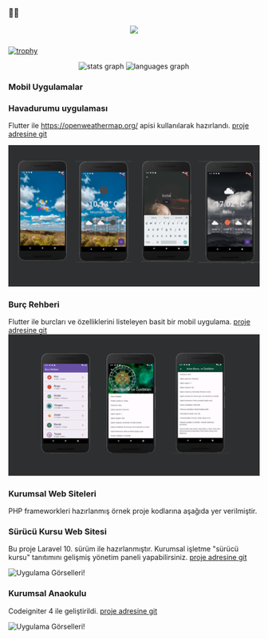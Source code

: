 ### 👋👋

<!--
**byrktrgrkm/byrktrgrkm** is a ✨ _special_ ✨ repository because its `README.md` (this file) appears on your GitHub profile.

Here are some ideas to get you started:

- 🔭 I’m currently working on ...
- 🌱 I’m currently learning ...
- 👯 I’m looking to collaborate on ...
- 🤔 I’m looking for help with ...
- 💬 Ask me about ...
- 📫 How to reach me: ...
- 😄 Pronouns: ...
- ⚡ Fun fact: ...
-->

<div align="center">
  <img src="https://profile-counter.glitch.me/byrktrgrkm/count.svg?"  />
</div>

###

[![trophy](https://github-profile-trophy.vercel.app/?username=gorkembayraktar)](https://github.com/ryo-ma/github-profile-trophy)

<div align="center">
  <img src="https://github-readme-stats.vercel.app/api?hide_title=false&hide_rank=false&show_icons=true&include_all_commits=true&count_private=true&disable_animations=false&theme=dracula&locale=en&hide_border=false&username=gorkembayraktar" height="150" alt="stats graph"  />
  <img src="https://github-readme-stats.vercel.app/api/top-langs?locale=en&hide_title=false&layout=compact&card_width=320&langs_count=5&theme=dracula&hide_border=false&username=gorkembayraktar" height="150" alt="languages graph"  />
</div>

### Mobil Uygulamalar

### Havadurumu uygulaması
  Flutter ile https://openweathermap.org/ apisi kullanılarak hazırlandı.
   [proje adresine git](https://github.com/gorkembayraktar/weather_app)
  
![Uygulama Görselleri!](https://raw.githubusercontent.com/gorkembayraktar/weather_app/main/docs/output.png "Uygulama Görselleri")

### Burç Rehberi
  Flutter ile burcları ve özelliklerini listeleyen basit bir mobil uygulama.
  [proje adresine git](https://github.com/gorkembayraktar/horoscope_guide_app)
![Uygulama Görselleri!](https://raw.githubusercontent.com/gorkembayraktar/horoscope_guide_app/main/docs/output.png "Uygulama Görselleri")


### Kurumsal Web Siteleri
  PHP frameworkleri hazırlanmış örnek proje kodlarına aşağıda yer verilmiştir.
### Sürücü Kursu Web Sitesi
  Bu proje Laravel 10. sürüm ile hazırlanmıştır. Kurumsal işletme "sürücü kursu" tanıtımını gelişmiş yönetim paneli yapabilirsiniz.
     [proje adresine git](https://github.com/gorkembayraktar/surucu-kursu)

![Uygulama Görselleri!](https://i.imgur.com/ggppCzO.jpeg "Uygulama Görselleri") 

### Kurumsal Anaokulu
  Codeigniter 4 ile geliştirildi. [proje adresine git](https://github.com/gorkembayraktar/codeigniter4-kurumsal)

![Uygulama Görselleri!](https://i.imgur.com/EaXNZAl.jpeg "Uygulama Görselleri") 



